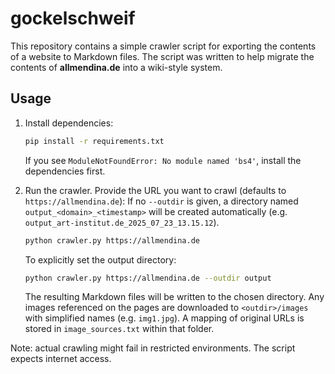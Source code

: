 # gockelschweif

This repository contains a simple crawler script for exporting the contents of a website to Markdown files. The script was written to help migrate the contents of **allmendina.de** into a wiki-style system.

## Usage

1. Install dependencies:
   ```bash
   pip install -r requirements.txt
   ```
   If you see `ModuleNotFoundError: No module named 'bs4'`, install the dependencies first.

2. Run the crawler. Provide the URL you want to crawl (defaults to
   `https://allmendina.de`):
   If no `--outdir` is given, a directory named
   `output_<domain>_<timestamp>` will be created automatically (e.g.
   `output_art-institut.de_2025_07_23_13.15.12`).
   ```bash
   python crawler.py https://allmendina.de

   ```
   To explicitly set the output directory:
   ```bash
   python crawler.py https://allmendina.de --outdir output
   ```
   The resulting Markdown files will be written to the chosen directory.
   Any images referenced on the pages are downloaded to `<outdir>/images`
   with simplified names (e.g. `img1.jpg`). A mapping of original URLs
   is stored in `image_sources.txt` within that folder.

Note: actual crawling might fail in restricted environments. The script expects internet access.
